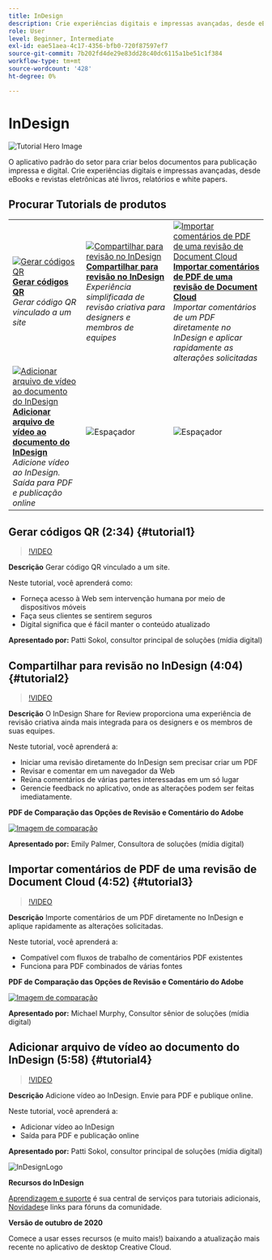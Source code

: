 ```yaml
---
title: InDesign
description: Crie experiências digitais e impressas avançadas, desde eBooks e revistas eletrônicas até livros, relatórios e white papers
role: User
level: Beginner, Intermediate
exl-id: eae51aea-4c17-4356-bfb0-720f87597ef7
source-git-commit: 7b202fd4de29e83dd28c40dc6115a1be51c1f384
workflow-type: tm+mt
source-wordcount: '428'
ht-degree: 0%

---
```


# InDesign

![Tutorial Hero Image](../assets/InDesign.jpg)

O aplicativo padrão do setor para criar belos documentos para publicação impressa e digital. Crie experiências digitais e impressas avançadas, desde eBooks e revistas eletrônicas até livros, relatórios e white papers.

## Procurar Tutorials de produtos

<table style="table-layout:fixed">
<tr>
 <td>
    <a href="indesign.md#tutorial1">
        <img alt="Gerar códigos QR" src="../assets/InDesign_qrCodes_sokol_thumbnail.jpg" />
    </a>
    <div>
    <a href="indesign.md#tutorial1"><strong>Gerar códigos QR</strong></a>
    </div>
    <em>Gerar código QR vinculado a um site</em>
    <br>
  </td>
  <td>
   <a href="indesign.md#tutorial2">
      <img alt="Compartilhar para revisão no InDesign" src="../assets/indesign_shareforreview_palmer_thumbnail.jpg" />
   </a>
    <div>
   <a href="indesign.md#tutorial2"><strong>Compartilhar para revisão no InDesign</strong></a>
    </div>
    <em>Experiência simplificada de revisão criativa para designers e membros de equipes</em>
    <br>
  </td>
  <td>
    <a href="indesign.md#tutorial3">
        <img alt="Importar comentários de PDF de uma revisão de Document Cloud" src="../assets/indesign_pdfcomments_murphy_thumbnail.jpg" />
    </a>
    <div>
    <a href="indesign.md#tutorial3"><strong>Importar comentários de PDF de uma revisão de Document Cloud</strong></a>
    </div>
    <em>Importar comentários de um PDF diretamente no InDesign e aplicar rapidamente as alterações solicitadas</em>
    <br>
  </td>
</tr>
<tr>
<td>
   <a href="indesign.md#tutorial4">
      <img alt="Adicionar arquivo de vídeo ao documento do InDesign" src="../assets/indesign_video_sokol_thumbnail.jpg" />
   </a>
    <div>
   <a href="indesign.md#tutorial4"><strong>Adicionar arquivo de vídeo ao documento do InDesign</strong></a>
    </div>
    <em>Adicione vídeo ao InDesign. Saída para PDF e publicação online</em>
    <br>
  </td>
 <td>
    <img alt="Espaçador" src="../assets/Gray_thumbnail.png" />
    <div>
    <br>
 </td>
 <td>
    <img alt="Espaçador" src="../assets/Gray_thumbnail.png" />
    <div>
    <br>
 </td>
</tr>
</table>

## Gerar códigos QR (2:34) {#tutorial1}

>[!VIDEO](https://video.tv.adobe.com/v/326818?hidetitle=true)

**Descrição**
Gerar código QR vinculado a um site.

Neste tutorial, você aprenderá como:
* Forneça acesso à Web sem intervenção humana por meio de dispositivos móveis
* Faça seus clientes se sentirem seguros
* Digital significa que é fácil manter o conteúdo atualizado

**Apresentado por:**
Patti Sokol, consultor principal de soluções (mídia digital)

## Compartilhar para revisão no InDesign (4:04) {#tutorial2}

>[!VIDEO](https://video.tv.adobe.com/v/326824?hidetitle=true)

**Descrição**
O InDesign Share for Review proporciona uma experiência de revisão criativa ainda mais integrada para os designers e os membros de suas equipes.

Neste tutorial, você aprenderá a:
* Iniciar uma revisão diretamente do InDesign sem precisar criar um PDF
* Revisar e comentar em um navegador da Web
* Reúna comentários de várias partes interessadas em um só lugar
* Gerencie feedback no aplicativo, onde as alterações podem ser feitas imediatamente.

**PDF de Comparação das Opções de Revisão e Comentário do Adobe**

[![Imagem de comparação](../assets/ComparisonPDF_thumbnail_96.png)](../assets/Adobe_Review_and_Comment_Comparisons.pdf)

**Apresentado por:**
Emily Palmer, Consultora de soluções (mídia digital)

## Importar comentários de PDF de uma revisão de Document Cloud (4:52) {#tutorial3}

>[!VIDEO](https://video.tv.adobe.com/v/326959?hidetitle=true)

**Descrição**
Importe comentários de um PDF diretamente no InDesign e aplique rapidamente as alterações solicitadas.

Neste tutorial, você aprenderá a:
* Compatível com fluxos de trabalho de comentários PDF existentes
* Funciona para PDF combinados de várias fontes

**PDF de Comparação das Opções de Revisão e Comentário do Adobe**

[![Imagem de comparação](../assets/ComparisonPDF_thumbnail_96.png)](../assets/Adobe_Review_and_Comment_Comparisons.pdf)

**Apresentado por:**
Michael Murphy, Consultor sênior de soluções (mídia digital)

## Adicionar arquivo de vídeo ao documento do InDesign (5:58) {#tutorial4}

>[!VIDEO](https://video.tv.adobe.com/v/326757?hidetitle=true)

**Descrição**
Adicione vídeo ao InDesign. Envie para PDF e publique online.

Neste tutorial, você aprenderá a:
* Adicionar vídeo ao InDesign
* Saída para PDF e publicação online

**Apresentado por:**
Patti Sokol, consultor principal de soluções (mídia digital)

![InDesignLogo](../assets/id_appicon_96.png)

**Recursos do InDesign**

[Aprendizagem e suporte](https://helpx.adobe.com/support/indesign.html) é sua central de serviços para tutoriais adicionais, [Novidades](https://helpx.adobe.com/indesign/user-guide.html/indesign/using/whats-new.ug.html)e links para fóruns da comunidade.

**Versão de outubro de 2020**

Comece a usar esses recursos (e muito mais!) baixando a atualização mais recente no aplicativo de desktop Creative Cloud.

